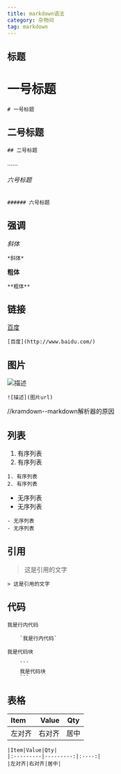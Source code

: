 ```yaml
---
title: markdown语法
category: 杂物间
tag: markdown
---
```


## 标题

# 一号标题

```
# 一号标题
```

## 二号标题

```
## 二号标题
```

......

###### 六号标题

```
###### 六号标题
```

## 强调

*斜体*

```
*斜体*
```

**粗体**

```
**粗体**
```

## 链接

[百度](http://www.baidu.com/)

```
[百度](http://www.baidu.com/)
```

## 图片

![描述](http://i2.tietuku.com/e7576785ca2d37b1.jpg)

```
![描述](图片url)
```

//kramdown--markdown解析器的原因

## 列表

1. 有序列表
2. 有序列表

```
1. 有序列表
2. 有序列表
```

- 无序列表
- 无序列表

```
- 无序列表
- 无序列表
```

## 引用

> 这是引用的文字

```
> 这是引用的文字
```

## 代码

`我是行内代码`

```
    `我是行内代码`
```

```
我是代码块
```

```
    ```
    我是代码块
    ```
```

## 表格

|Item|Value|Qty|
|:---------|---------:|:----:|
|左对齐|右对齐|居中|

```
|Item|Value|Qty|
|:---------|---------:|:----:|
|左对齐|右对齐|居中|
```